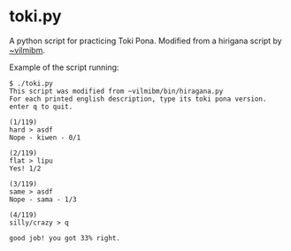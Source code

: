 # toki.py

A python script for practicing Toki Pona. Modified from a hirigana script by [~vilmibm](http://tilde.town/~vilmibm/).

Example of the script running:

```
$ ./toki.py
This script was modified from ~vilmibm/bin/hiragana.py
For each printed english description, type its toki pona version.
enter q to quit.

(1/119)
hard > asdf
Nope - kiwen - 0/1

(2/119)
flat > lipu
Yes! 1/2

(3/119)
same > asdf
Nope - sama - 1/3

(4/119)
silly/crazy > q

good job! you got 33% right.
```
